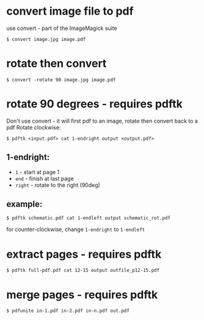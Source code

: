# convert image file to pdf
use convert - part of the ImageMagick suite
```shell
$ convert image.jpg image.pdf
```

# rotate then convert
```shell
$ convert -rotate 90 image.jpg image.pdf
```

# rotate 90 degrees - requires pdftk
Don't use convert - it will first pdf to an image, rotate then convert back to a pdf
Rotate clockwise:
```shell
$ pdftk <input.pdf> cat 1-endright output <output.pdf>
```
## 1-endright:
- ```1``` - start at page 1
- ```end``` - finish at last page
- ```right``` - rotate to the right (90deg)

## example:
```shell
$ pdftk schematic.pdf cat 1-endleft output schematic_rot.pdf
```
for counter-clockwise, change ```1-endright``` to ```1-endleft```

# extract pages - requires pdftk
```shell
$ pdftk full-pdf.pdf cat 12-15 output outfile_p12-15.pdf
```

# merge pages - requires pdftk
```shell
$ pdfunite in-1.pdf in-2.pdf in-n.pdf out.pdf
```